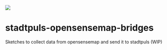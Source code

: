 ![](https://img.shields.io/badge/Build%20with%20%E2%9D%A4%EF%B8%8F-at%20Technologiesitftung%20Berlin-blue)

# stadtpuls-opensensemap-bridges

Sketches to collect data from opensensemap and send it to stadtpuls (WIP)

